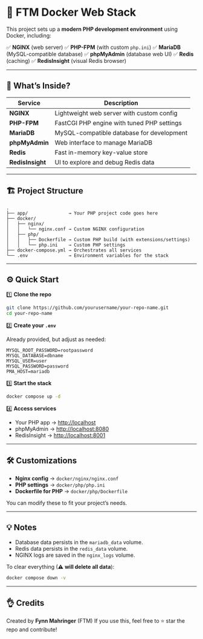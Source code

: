 # 🚀 FTM Docker Web Stack

This project sets up a **modern PHP development environment** using Docker, including:

✅ **NGINX** (web server)
✅ **PHP-FPM** (with custom `php.ini`)
✅ **MariaDB** (MySQL-compatible database)
✅ **phpMyAdmin** (database web UI)
✅ **Redis** (caching)
✅ **RedisInsight** (visual Redis browser)

---

## 🏦 What’s Inside?

| Service          | Description                                |
| ---------------- | ------------------------------------------ |
| **NGINX**        | Lightweight web server with custom config  |
| **PHP-FPM**      | FastCGI PHP engine with tuned PHP settings |
| **MariaDB**      | MySQL-compatible database for development  |
| **phpMyAdmin**   | Web interface to manage MariaDB            |
| **Redis**        | Fast in-memory key-value store             |
| **RedisInsight** | UI to explore and debug Redis data         |

---

## 🏗️ Project Structure

```
.
├── app/               → Your PHP project code goes here
├── docker/
│   ├── nginx/
│   │   └── nginx.conf → Custom NGINX configuration
│   ├── php/
│   │   ├── Dockerfile → Custom PHP build (with extensions/settings)
│   │   └── php.ini    → Custom PHP settings
├── docker-compose.yml → Orchestrates all services
└── .env               → Environment variables for the stack
```

---

## ⚙️ Quick Start

1️⃣ **Clone the repo**

```bash
git clone https://github.com/yourusername/your-repo-name.git
cd your-repo-name
```

2️⃣ **Create your `.env`**

Already provided, but adjust as needed:

```
MYSQL_ROOT_PASSWORD=rootpassword
MYSQL_DATABASE=dbname
MYSQL_USER=user
MYSQL_PASSWORD=password
PMA_HOST=mariadb
```

3️⃣ **Start the stack**

```bash
docker compose up -d
```

4️⃣ **Access services**

* Your PHP app → [http://localhost](http://localhost)
* phpMyAdmin → [http://localhost:8080](http://localhost:8080)
* RedisInsight → [http://localhost:8001](http://localhost:8001)

---

## 🛠️ Customizations

* **Nginx config** → `docker/nginx/nginx.conf`
* **PHP settings** → `docker/php/php.ini`
* **Dockerfile for PHP** → `docker/php/Dockerfile`

You can modify these to fit your project’s needs.

---

## 💡 Notes

* Database data persists in the `mariadb_data` volume.
* Redis data persists in the `redis_data` volume.
* NGINX logs are saved in the `nginx_logs` volume.

To clear everything (⚠ **will delete all data**):

```bash
docker compose down -v
```

---

## 👌 Credits

Created by **Fynn Mahringer** (FTM)
If you use this, feel free to ⭐ star the repo and contribute!
